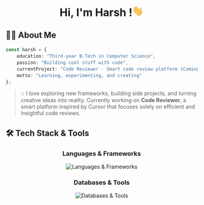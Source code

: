 <h1 align="center">
Hi, I'm Harsh !<img src="https://raw.githubusercontent.com/harsh-space/harsh-space/main/wave.gif" width="30px" alt="wave" />
</h1>

## 👨‍💻 About Me

```typescript
const harsh = {
    education: "Third-year B.Tech in Computer Science",
    passion: "Building cool stuff with code",
    currentProject: "Code Reviewer - Smart code review platform (Coming Soon!)",
    motto: "Learning, experimenting, and creating"
};
```

> 💡 I love exploring new frameworks, building side projects, and turning creative ideas into reality. Currently working on **Code Reviewer**, a smart platform inspired by Cursor that focuses solely on efficient and insightful code reviews.

## 🛠️ Tech Stack & Tools

<div align="center">

### Languages & Frameworks

<p>
  <img src="https://skillicons.dev/icons?i=python,js,html,css,react,nodejs,express" alt="Languages & Frameworks" />
</p>

### Databases & Tools

<p>
  <img src="https://skillicons.dev/icons?i=mysql,firebase,github,arduino,unity" alt="Databases & Tools" />
</p>

</div>

